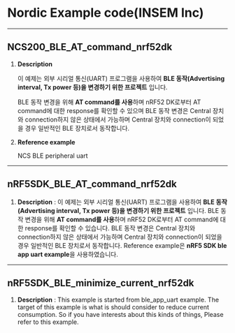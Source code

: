 # Nordic Example code(INSEM Inc)
---
## **NCS200_BLE_AT_command_nrf52dk**

1. **Description**

     이 예제는 외부 시리얼 통신(UART) 프로그램을 사용하여 **BLE 동작(Advertising interval, Tx power 등)을 변경하기 위한 프로젝트** 입니다.

     BLE 동작 변경을 위해 **AT command를 사용**하며 nRF52 DK로부터 AT command에 대한 response를 확인할 수 있으며 BLE 동작 변경은 Central 장치와 connection하지 않은 상태에서 가능하며 Central 장치와 connection이 되었을 경우 일반적인 BLE 장치로서 동작합니다.

2. **Reference example**

     NCS BLE peripheral uart


---
## **nRF5SDK_BLE_AT_command_nrf52dk**

1. **Description** : 이 예제는 외부 시리얼 통신(UART) 프로그램을 사용하여 **BLE 동작(Advertising interval, Tx power 등)을 변경하기 위한 프로젝트** 입니다. BLE 동작 변경을 위해 **AT command를 사용**하며 nRF52 DK로부터 AT command에 대한 response를 확인할 수 있습니다. BLE 동작 변경은 Central 장치와 connection하지 않은 상태에서 가능하며 Central 장치와 connection이 되었을 경우 일반적인 BLE 장치로서 동작합니다. Reference example은 **nRF5 SDK ble app uart example**을 사용하였습니다.


---
## **nRF5SDK_BLE_minimize_current_nrf52dk**

1. **Description** : This example is started from ble_app_uart example. The target of this example is what is should consider to reduce current consumption. So if you have interests about this kinds of things, Please refer to this example.


